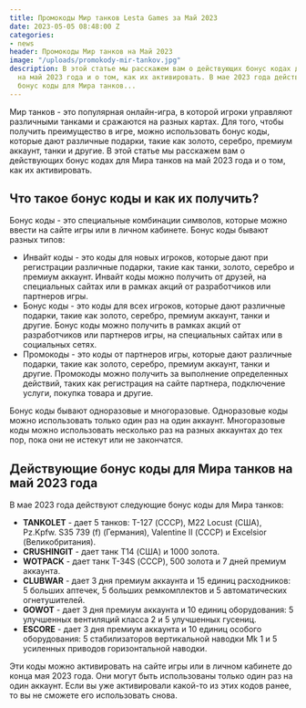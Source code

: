 ```yaml
---
title: Промокоды Мир танков Lesta Games за Май 2023
date: 2023-05-05 08:48:00 Z
categories:
- news
header: Промокоды Мир танков на Май 2023
image: "/uploads/promokody-mir-tankov.jpg"
description: В этой статье мы расскажем вам о действующих бонус кодах для Мира танков
  на май 2023 года и о том, как их активировать. В мае 2023 года действуют следующие
  бонус коды для Мира танков...
---
```


Мир танков - это популярная онлайн-игра, в которой игроки управляют различными танками и сражаются на разных картах. Для того, чтобы получить преимущество в игре, можно использовать бонус коды, которые дают различные подарки, такие как золото, серебро, премиум аккаунт, танки и другие. В этой статье мы расскажем вам о действующих бонус кодах для Мира танков на май 2023 года и о том, как их активировать.

Что такое бонус коды и как их получить?
---------------------------------------

Бонус коды - это специальные комбинации символов, которые можно ввести на сайте игры или в личном кабинете. Бонус коды бывают разных типов:

*   Инвайт коды - это коды для новых игроков, которые дают при регистрации различные подарки, такие как танки, золото, серебро и премиум аккаунт. Инвайт коды можно получить от друзей, на специальных сайтах или в рамках акций от разработчиков или партнеров игры.
*   Бонус коды - это коды для всех игроков, которые дают различные подарки, такие как золото, серебро, премиум аккаунт, танки и другие. Бонус коды можно получить в рамках акций от разработчиков или партнеров игры, на специальных сайтах или в социальных сетях.
*   Промокоды - это коды от партнеров игры, которые дают различные подарки, такие как золото, серебро, премиум аккаунт, танки и другие. Промокоды можно получить за выполнение определенных действий, таких как регистрация на сайте партнера, подключение услуги, покупка товара и другие.

Бонус коды бывают одноразовые и многоразовые. Одноразовые коды можно использовать только один раз на один аккаунт. Многоразовые коды можно использовать несколько раз на разных аккаунтах до тех пор, пока они не истекут или не закончатся.

Действующие бонус коды для Мира танков на май 2023 года
-------------------------------------------------------

<!-- Yandex.RTB R-A-1959236-7 -->
<div id="yandex_rtb_R-A-1959236-7"></div>
<script>window.yaContextCb.push(()=>{
  Ya.Context.AdvManager.render({
    renderTo: 'yandex_rtb_R-A-1959236-7',
    blockId: 'R-A-1959236-7'
  })
})</script>

В мае 2023 года действуют следующие бонус коды для Мира танков:

*   **TANKOLET** - дает 5 танков: T-127 (СССР), M22 Locust (США), Pz.Kpfw. S35 739 (f) (Германия), Valentine II (СССР) и Excelsior (Великобритания).
*   **CRUSHINGIT** - дает танк T14 (США) и 1000 золота.
*   **WOTPACK** - дает танк T-34S (СССР), 500 золота и 7 дней премиум аккаунта.
*   **CLUBWAR** - дает 3 дня премиум аккаунта и 15 единиц расходников: 5 больших аптечек, 5 больших ремкомплектов и 5 автоматических огнетушителей.
*   **GOWOT** - дает 3 дня премиум аккаунта и 10 единиц оборудования: 5 улучшенных вентиляций класса 2 и 5 улучшенных гусениц.
*   **ESCORE** - дает 3 дня премиум аккаунта и 10 единиц особого оборудования: 5 стабилизаторов вертикальной наводки Mk 1 и 5 усиленных приводов горизонтальной наводки.

Эти коды можно активировать на сайте игры или в личном кабинете до конца мая 2023 года. Они могут быть использованы только один раз на один аккаунт. Если вы уже активировали какой-то из этих кодов ранее, то вы не сможете его использовать снова.
